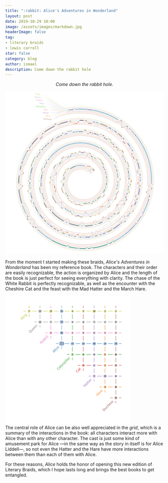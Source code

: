 ```yaml
---
title: ":rabbit: Alice's Adventures in Wonderland"
layout: post
date: 2019-10-29 10:00
image: /assets/images/markdown.jpg
headerImage: false
tag:
- literary braids
- lewis carroll
star: false
category: blog
author: ismael
description: Come down the rabbit hole
---
```


<p style="text-align: center;"> <i> Come down the rabbit hole. </i> </p>

![Alice braid](../braids/alice_only_braid.png)

From the moment I started making these braids, *Alice's Adventures in Wonderland* has been my reference book. The characters and their order are easily recognizable, the action is organized by Alice and the length of the book is just perfect for seeing everything with clarity. The chase of the White Rabbit is perfectly recognizable, as well as the encounter with the Cheshire Cat and the feast with the Mad Hatter and the March Hare. 



<div class="side-by-side">
    <div class="toleft">
        <img class="image" src="../braids/alice_only_grid.png" alt="Alt Text" width="400">
    </div>
    <div class="toright">
        <p style="margin-top:0mm;">The central role of Alice can be also well appreciated in the <i>grid</i>, which is a summary of the interactions in the book: all characters interact more with Alice than with any other character. The cast is just some kind of amusement park for Alice —in the same way as the story in itself is for Alice Liddell—, so not even the Hatter and the Hare have more interactions between them than each of them with Alice. </p>
        <p> 
        For these reasons, <i>Alice</i> holds the honor of opening this new edition of Literary Braids, which I hope lasts long and brings the best books to get entangled. 
        </p>
    </div>
</div>

